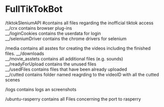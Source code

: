 # FullTikTokBot

/tiktokSleniumAPI #contains all files regarding the inofficial tiktok access  
__/crx contains browser plug-ins  
__/loginCookies contains the userdata for login  
__/seleniumDriver contains the chrome drivers for selenium  
  
/media contains all asstes for creating the videos including the finished files. 
__/downloads  
__/movie_asstets contains all additional files (e.g. sounds)  
__/readyForUpload contains the unused files  
__/usedFiles contains files that have been already uploaded  
__/cutted contains folder named reagrding to the videoID with all the cutted scenes  
  
/logs contains logs an screenshots  


/ubuntu-rasperry contains all Files concerning the port to rasperry  

